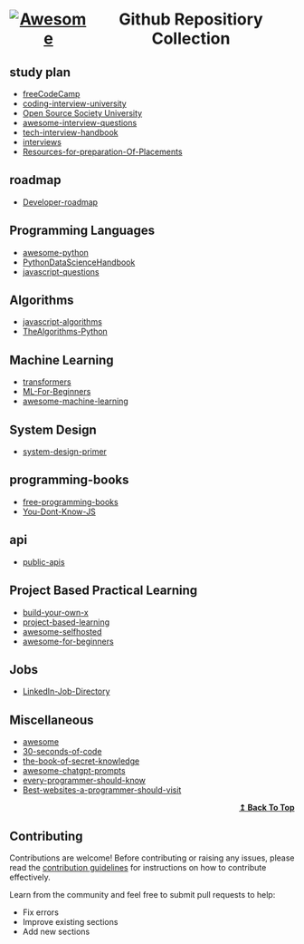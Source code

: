 <h1 tabindex="-1" class="heading-element" dir="auto" align="center" style="display: flex; align-items: center; justify-content: center;"> <a href="https://github.com/sindresorhus/awesome"><img src="https://camo.githubusercontent.com/50cf39121274b3db22bf1bd72cbe25af9078e037441cb5b5bdef1cc9dc5eb2f7/68747470733a2f2f63646e2e7261776769742e636f6d2f73696e647265736f726875732f617765736f6d652f643733303566333864323966656437386661383536353265336136336531353464643865383832392f6d656469612f62616467652e737667" alt="Awesome" data-canonical-src="https://cdn.rawgit.com/sindresorhus/awesome/d7305f38d29fed78fa85652e3a63e154dd8e8829/media/badge.svg" style="max-width: 100%;"></a> Github Repositiory Collection</h1>
<h2>study plan</h2>

* [freeCodeCamp](https://github.com/freeCodeCamp/freeCodeCamp)
* [coding-interview-university](https://github.com/jwasham/coding-interview-university)
* [Open Source Society University](https://github.com/ossu/computer-science)
* [awesome-interview-questions](https://github.com/DopplerHQ/awesome-interview-questions)
* [tech-interview-handbook](https://github.com/yangshun/tech-interview-handbook)
* [interviews](https://github.com/kdn251/interviews)
* [Resources-for-preparation-Of-Placements](https://github.com/riti2409/Resources-for-preparation-Of-Placements)

<h2>roadmap</h2>

* [Developer-roadmap](https://github.com/kamranahmedse/developer-roadmap)

<h2>Programming Languages</h2>

* [awesome-python](https://github.com/vinta/awesome-python)
* [PythonDataScienceHandbook](https://github.com/jakevdp/PythonDataScienceHandbook)
* [javascript-questions](https://github.com/lydiahallie/javascript-questions)

<h2>Algorithms</h2>

* [javascript-algorithms](https://github.com/trekhleb/javascript-algorithms)
* [TheAlgorithms-Python](https://github.com/TheAlgorithms/Python)

<h2>Machine Learning</h2>

* [transformers](https://github.com/huggingface/transformers)
* [ML-For-Beginners](https://github.com/microsoft/ML-For-Beginners)
* [awesome-machine-learning](https://github.com/josephmisiti/awesome-machine-learning)

<h2>System Design</h2>

* [system-design-primer](https://github.com/donnemartin/system-design-primer)

<h2>programming-books</h2>

* [free-programming-books](https://github.com/EbookFoundation/free-programming-books)
* [You-Dont-Know-JS](https://github.com/getify/You-Dont-Know-JS)

<h2>api</h2>

* [public-apis](https://github.com/public-apis/public-apis)

<h2>Project Based Practical Learning</h2>

* [build-your-own-x](https://github.com/codecrafters-io/build-your-own-x)
* [project-based-learning](https://github.com/practical-tutorials/project-based-learning)
* [awesome-selfhosted](https://github.com/awesome-selfhosted/awesome-selfhosted)
* [awesome-for-beginners](https://github.com/MunGell/awesome-for-beginners)

<h2>Jobs</h2>

* [LinkedIn-Job-Directory](https://github.com/Ask-for-referral/LinkedIn-Job-Directory)

<h2>Miscellaneous</h2>

* [awesome](https://github.com/sindresorhus/awesome)
* [30-seconds-of-code](https://github.com/Chalarangelo/30-seconds-of-code)
* [the-book-of-secret-knowledge](https://github.com/trimstray/the-book-of-secret-knowledge)
* [awesome-chatgpt-prompts](https://github.com/f/awesome-chatgpt-prompts)
* [every-programmer-should-know](https://github.com/mtdvio/every-programmer-should-know)
* [Best-websites-a-programmer-should-visit](https://github.com/sdmg15/Best-websites-a-programmer-should-visit)

<div align="right" dir="auto">
  <b><a href="#study plan">↥ Back To Top</a></b>
</div>

## Contributing

Contributions are welcome! Before contributing or raising any issues, please read the [contribution guidelines](CONTRIBUTING.md) for instructions on how to contribute effectively.

Learn from the community and feel free to submit pull requests to help:

- Fix errors
- Improve existing sections
- Add new sections
